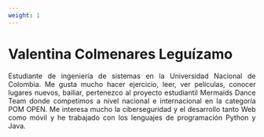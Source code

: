 ```yaml
---
weight: 1
---
```

# Valentina Colmenares Leguízamo
<p style="text-align: justify;">
Estudiante de ingeniería de sistemas en la Universidad Nacional de Colombia. Me gusta mucho hacer ejercicio, leer, ver películas, conocer lugares nuevos, bailiar, pertenezco al proyecto estudiantil Mermaids Dance Team donde competimos a nivel nacional e internacional en la categoría POM OPEN. Me interesa mucho la ciberseguridad y el desarrollo tanto Web como móvil y he trabajado con los lenguajes de programación Python y Java.

</p> 